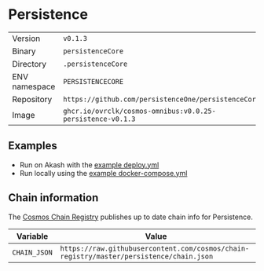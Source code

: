 # Persistence

| | |
|---|---|
|Version|`v0.1.3`|
|Binary|`persistenceCore`|
|Directory|`.persistenceCore`|
|ENV namespace|`PERSISTENCECORE`|
|Repository|`https://github.com/persistenceOne/persistenceCore`|
|Image|`ghcr.io/ovrclk/cosmos-omnibus:v0.0.25-persistence-v0.1.3`|

## Examples

- Run on Akash with the [example deploy.yml](./deploy.yml)
- Run locally using the [example docker-compose.yml](./docker-compose.yml)

## Chain information

The [Cosmos Chain Registry](https://github.com/cosmos/chain-registry) publishes up to date chain info for Persistence.

|Variable|Value|
|---|---|
|`CHAIN_JSON`|`https://raw.githubusercontent.com/cosmos/chain-registry/master/persistence/chain.json`|
